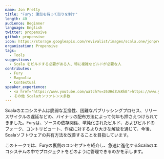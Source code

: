 ```yaml
---
name: Jon Pretty
title: "Fury: 激怒を持って怒りを制す"
length: 40
audience: Beginner
language: English
twitter: propensive
github: propensive
icon: https://storage.googleapis.com/revivalist/images/scala.one/jonpretty.jpg
organization: Propensive
tags:
  - Tools
suggestions:
  - Scala をビルドする必要がある人、特に複雑なビルドが必要な人
contributes:
  - Fury
  - Magnolia
  - Contextual
speaker_experience:
  - <a href='https://www.youtube.com/watch?v=26UHdZUsKkE'>https://www.youtube.com/watch?v=26UHdZUsKkE</a>
  - その他 Scalaカンファレンス多数
---
```

Scalaのエコシステムは脆弱な互換性、困難なパブリッシングプロセス、リリースサイクルの遅延などの、バイナリの配布方法によって何年も押さえつけられてきました。Furyは、ソースの依存関係、単純化されたビルド、およびビルドのフォーク、コントリビュート、作成に対するより大きな解放を通じて、今後、Scalaソフトウェアの共有方法を改善することを目指しています。

このトークでは、Furyの裏側のコンセプトを紹介し、急速に進化するScalaのエコシステムの中でプロジェクトをどのように管理できるのかを示します。
